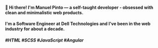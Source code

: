 #### 👋 Hi there! I'm Manuel Pinto — a self-taught developer - obsessed with clean and minimalistic web products.

#### I'm a Software Engineer at Dell Technologies and I've been in the web industry for about a decade.

##### #HTML #SCSS #JavaScript #Angular

<!--
**P1N2O/P1N2O** is a ✨ _special_ ✨ repository because its `README.md` (this file) appears on your GitHub profile.

Here are some ideas to get you started:

- 🔭 I’m currently working on ...
- 🌱 I’m currently learning ...
- 👯 I’m looking to collaborate on ...
- 🤔 I’m looking for help with ...
- 💬 Ask me about ...
- 📫 How to reach me: ...
- 😄 Pronouns: ...
- ⚡ Fun fact: ...
-->
